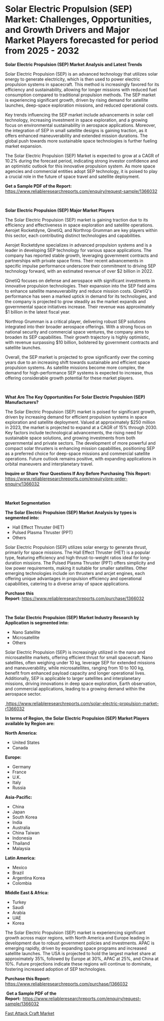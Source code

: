<p><h1>Solar Electric Propulsion (SEP) Market: Challenges, Opportunities, and Growth Drivers and Major Market Players forecasted for period from 2025 - 2032</h1></p><p><strong>Solar Electric Propulsion (SEP) Market Analysis and Latest Trends</strong></p>
<p><p>Solar Electric Propulsion (SEP) is an advanced technology that utilizes solar energy to generate electricity, which is then used to power electric propulsion systems in spacecraft. This method is increasingly favored for its efficiency and sustainability, allowing for longer missions with reduced fuel consumption compared to traditional propulsion methods. The SEP market is experiencing significant growth, driven by rising demand for satellite launches, deep-space exploration missions, and reduced operational costs.</p><p>Key trends influencing the SEP market include advancements in solar cell technology, increasing investment in space exploration, and a growing focus on environmental sustainability in aerospace applications. Moreover, the integration of SEP in small satellite designs is gaining traction, as it offers enhanced maneuverability and extended mission durations. The global push towards more sustainable space technologies is further fueling market expansion.</p><p>The Solar Electric Propulsion (SEP) Market is expected to grow at a CAGR of 10.2% during the forecast period, indicating strong investor confidence and an optimistic outlook for this innovative propulsion system. As more space agencies and commercial entities adopt SEP technology, it is poised to play a crucial role in the future of space travel and satellite deployment.</p></p>
<p><strong>Get a Sample PDF of the Report:&nbsp;</strong> <a href="https://www.reliableresearchreports.com/enquiry/request-sample/1366032?utm_campaign=3573&utm_medium=2&utm_source=Github&utm_content=ia&utm_term=11042025&utm_id=solar-electric-propulsion-sep">https://www.reliableresearchreports.com/enquiry/request-sample/1366032</a></p>
<p>&nbsp;</p>
<p><strong>Solar Electric Propulsion (SEP) Major Market Players</strong></p>
<p><p>The Solar Electric Propulsion (SEP) market is gaining traction due to its efficiency and effectiveness in space exploration and satellite operations. Aerojet Rocketdyne, QinetiQ, and Northrop Grumman are key players within this sector, each contributing distinct technologies and capabilities.</p><p>Aerojet Rocketdyne specializes in advanced propulsion systems and is a leader in developing SEP technology for various space applications. The company has reported stable growth, leveraging government contracts and partnerships with private space firms. Their recent advancements in specific impulse performance underscore their commitment to driving SEP technology forward, with an estimated revenue of over $2 billion in 2022.</p><p>QinetiQ focuses on defense and aerospace with significant investments in innovative propulsion technologies. Their expansion into the SEP field aims to enhance satellite maneuverability and reduce mission costs. QinetiQ's performance has seen a marked uptick in demand for its technologies, and the company is projected to grow steadily as the market expands and governmental space initiatives increase. Their revenue was approximately $1 billion in the latest fiscal year.</p><p>Northrop Grumman is a critical player, delivering robust SEP solutions integrated into their broader aerospace offerings. With a strong focus on national security and commercial space ventures, the company aims to broaden its SEP capabilities. Their growth trajectory is highly optimistic, with revenue surpassing $10 billion, bolstered by government contracts and satellite launches.</p><p>Overall, the SEP market is projected to grow significantly over the coming years due to an increasing shift towards sustainable and efficient space propulsion systems. As satellite missions become more complex, the demand for high-performance SEP systems is expected to increase, thus offering considerable growth potential for these market players.</p></p>
<p>&nbsp;</p>
<p><strong>What Are The Key Opportunities For Solar Electric Propulsion (SEP) Manufacturers?</strong></p>
<p><p>The Solar Electric Propulsion (SEP) market is poised for significant growth, driven by increasing demand for efficient propulsion systems in space exploration and satellite deployment. Valued at approximately $250 million in 2023, the market is projected to expand at a CAGR of 15% through 2030. Key factors include technological advancements, the rising need for sustainable space solutions, and growing investments from both governmental and private sectors. The development of more powerful and compact solar thrusters is enhancing mission capabilities, positioning SEP as a preferred choice for deep-space missions and commercial satellite operations. Future outlook remains positive, with expanding applications in orbital maneuvers and interplanetary travel.</p></p>
<p><strong>Inquire or Share Your Questions If Any Before Purchasing This Report:</strong> <a href="https://www.reliableresearchreports.com/enquiry/pre-order-enquiry/1366032?utm_campaign=3573&utm_medium=2&utm_source=Github&utm_content=ia&utm_term=11042025&utm_id=solar-electric-propulsion-sep">https://www.reliableresearchreports.com/enquiry/pre-order-enquiry/1366032</a></p>
<p>&nbsp;</p>
<p><strong>Market Segmentation</strong></p>
<p><strong>The Solar Electric Propulsion (SEP) Market Analysis by types is segmented into:</strong></p>
<p><ul><li>Hall Effect Thruster (HET)</li><li>Pulsed Plasma Thruster (PPT)</li><li>Others</li></ul></p>
<p><p>Solar Electric Propulsion (SEP) utilizes solar energy to generate thrust, primarily for space missions. The Hall Effect Thruster (HET) is a popular type, featuring efficiency and high thrust-to-weight ratios ideal for long-duration missions. The Pulsed Plasma Thruster (PPT) offers simplicity and low power requirements, making it suitable for smaller satellites. Other emerging technologies include ion thrusters and arcjet engines, each offering unique advantages in propulsion efficiency and operational capabilities, catering to a diverse array of space applications.</p></p>
<p><strong>Purchase this Report:&nbsp;</strong><a href="https://www.reliableresearchreports.com/purchase/1366032?utm_campaign=3573&utm_medium=2&utm_source=Github&utm_content=ia&utm_term=11042025&utm_id=solar-electric-propulsion-sep">https://www.reliableresearchreports.com/purchase/1366032</a></p>
<p>&nbsp;</p>
<p><strong>The Solar Electric Propulsion (SEP) Market Industry Research by Application is segmented into:</strong></p>
<p><ul><li>Nano Satellite</li><li>Microsatellite</li><li>Others</li></ul></p>
<p><p>Solar Electric Propulsion (SEP) is increasingly utilized in the nano and microsatellite markets, offering efficient thrust for small spacecraft. Nano satellites, often weighing under 10 kg, leverage SEP for extended missions and maneuverability, while microsatellites, ranging from 10 to 100 kg, benefit from enhanced payload capacity and longer operational lives. Additionally, SEP is applicable to larger satellites and interplanetary missions, driving innovations in deep space exploration, Earth observation, and commercial applications, leading to a growing demand within the aerospace sector.</p></p>
<p><a href="https://www.reliableresearchreports.com/solar-electric-propulsion-market-r1366032?utm_campaign=3573&utm_medium=2&utm_source=Github&utm_content=ia&utm_term=11042025&utm_id=solar-electric-propulsion-sep">&nbsp;https://www.reliableresearchreports.com/solar-electric-propulsion-market-r1366032</a></p>
<p><strong>In terms of Region, the Solar Electric Propulsion (SEP) Market Players available by Region are:</strong></p>
<p>
    <p> <strong> North America: </strong>
        <ul>
            <li>United States</li>
            <li>Canada</li>
        </ul>
        </p> 
    <p> <strong> Europe: </strong>
        <ul>
            <li>Germany</li>
            <li>France</li>
            <li>U.K.</li>
            <li>Italy</li>
            <li>Russia</li>
        </ul>
        </p> 
    <p> <strong> Asia-Pacific: </strong>
        <ul>
            <li>China</li>
            <li>Japan</li>
            <li>South Korea</li>
            <li>India</li>
            <li>Australia</li>
            <li>China Taiwan</li>
            <li>Indonesia</li>
            <li>Thailand</li>
            <li>Malaysia</li>
        </ul>
        </p> 
    <p> <strong> Latin America: </strong>
        <ul>
            <li>Mexico</li>
            <li>Brazil</li>
            <li>Argentina Korea</li>
            <li>Colombia</li>
        </ul>
        </p> 
    <p> <strong> Middle East & Africa: </strong>
        <ul>
            <li>Turkey</li>
            <li>Saudi</li>
            <li>Arabia</li>
            <li>UAE</li>
            <li>Korea</li>
        </ul>
    </p>
    </p>
<p><p>The Solar Electric Propulsion (SEP) market is experiencing significant growth across major regions, with North America and Europe leading in development due to robust government policies and investments. APAC is emerging rapidly, driven by expanding space programs and increased satellite launches. The USA is projected to hold the largest market share at approximately 35%, followed by Europe at 30%, APAC at 25%, and China at 10%. Future projections indicate these regions will continue to dominate, fostering increased adoption of SEP technologies.</p></p>
<p><strong>Purchase this Report: </strong><a href="https://www.reliableresearchreports.com/purchase/1366032?utm_campaign=3573&utm_medium=2&utm_source=Github&utm_content=ia&utm_term=11042025&utm_id=solar-electric-propulsion-sep">https://www.reliableresearchreports.com/purchase/1366032</a></p>
<p>&nbsp;<strong>Get a Sample PDF of the Report:&nbsp;&nbsp;</strong><a href="https://www.reliableresearchreports.com/enquiry/request-sample/1366032?utm_campaign=3573&utm_medium=2&utm_source=Github&utm_content=ia&utm_term=11042025&utm_id=solar-electric-propulsion-sep">https://www.reliableresearchreports.com/enquiry/request-sample/1366032</a></p>
<p><strong></strong></p>
<p><p><a href="https://github.com/azetehhasle/Market-Research-Report-List-1/blob/main/fast-attack-craft-market.md?utm_campaign=3573&utm_medium=2&utm_source=Github&utm_content=ia&utm_term=11042025&utm_id=solar-electric-propulsion-sep">Fast Attack Craft Market</a></p></p>
